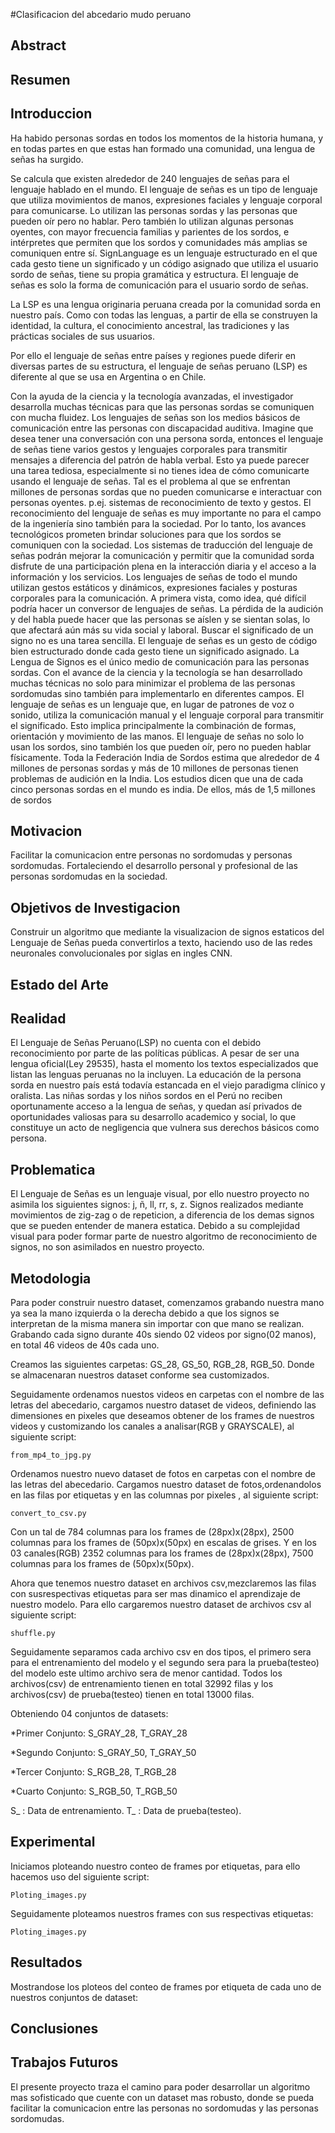 #Clasificacion del abcedario mudo peruano

Abstract
-----

Resumen
-----

Introduccion
-----

Ha habido personas sordas en todos los momentos de la historia humana, y en todas partes en que estas han formado una comunidad, una lengua de señas ha surgido.

Se calcula que existen alrededor de 240 lenguajes de señas para el lenguaje hablado en el mundo. El lenguaje de señas es un tipo de lenguaje que utiliza movimientos de manos, expresiones faciales y lenguaje corporal para comunicarse. Lo utilizan las personas sordas y las personas que pueden oír pero no hablar. Pero también lo utilizan algunas personas oyentes, con mayor frecuencia familias y parientes de los sordos, e intérpretes que permiten que los sordos y comunidades más amplias se comuniquen entre sí. SignLanguage es un lenguaje estructurado en el que cada gesto tiene un significado y un código asignado que utiliza el usuario sordo de señas, tiene su propia gramática y estructura. El lenguaje de señas es solo la forma de comunicación para el usuario sordo de señas.

La LSP es una lengua originaria peruana creada por la comunidad sorda en nuestro país. Como con todas las lenguas, a partir de ella se construyen la identidad, la cultura, el conocimiento ancestral, las tradiciones y las prácticas sociales de sus usuarios. 

Por ello el lenguaje de señas entre países y regiones puede diferir en diversas partes de su estructura, el lenguaje de señas peruano (LSP) es diferente al que se usa en Argentina o en Chile.





  Con la ayuda de la ciencia y la tecnología avanzadas, el investigador desarrolla muchas técnicas para que las personas sordas se comuniquen con mucha fluidez. Los lenguajes de señas son los medios básicos de comunicación entre las personas con discapacidad auditiva. Imagine que desea tener una conversación con una persona sorda, entonces el lenguaje de señas tiene varios gestos y lenguajes corporales para transmitir mensajes a diferencia del patrón de habla verbal. Esto ya puede parecer una tarea tediosa, especialmente si no tienes idea de cómo comunicarte usando el lenguaje de señas. Tal es el problema al que se enfrentan millones de personas sordas que no pueden comunicarse e interactuar con personas oyentes. p.ej. sistemas de reconocimiento de texto y gestos. El reconocimiento del lenguaje de señas es muy importante no para el campo de la ingeniería sino también para la sociedad. Por lo tanto, los avances tecnológicos prometen brindar soluciones para que los sordos se comuniquen con la sociedad. Los sistemas de traducción del lenguaje de señas podrán mejorar la comunicación y permitir que la comunidad sorda disfrute de una participación plena en la interacción diaria y el acceso a la información y los servicios. Los lenguajes de señas de todo el mundo utilizan gestos estáticos y dinámicos, expresiones faciales y posturas corporales para la comunicación. A primera vista, como idea, qué difícil podría hacer un conversor de lenguajes de señas. La pérdida de la audición y del habla puede hacer que las personas se aíslen y se sientan solas, lo que afectará aún más su vida social y laboral. Buscar el significado de un signo no es una tarea sencilla. El lenguaje de señas es un gesto de código bien estructurado donde cada gesto tiene un significado asignado. La Lengua de Signos es el único medio de comunicación para las personas sordas. Con el avance de la ciencia y la tecnología se han desarrollado muchas técnicas no solo para minimizar el problema de las personas sordomudas sino también para implementarlo en diferentes campos. El lenguaje de señas es un lenguaje que, en lugar de patrones de voz o sonido, utiliza la comunicación manual y el lenguaje corporal para transmitir el significado. Esto implica principalmente la combinación de formas, orientación y movimiento de las manos. El lenguaje de señas no solo lo usan los sordos, sino también los que pueden oír, pero no pueden hablar físicamente. Toda la Federación India de Sordos estima que alrededor de 4 millones de personas sordas y más de 10 millones de personas tienen problemas de audición en la India. Los estudios dicen que una de cada cinco personas sordas en el mundo es india. De ellos, más de 1,5 millones de sordos

Motivacion
-----

Facilitar la comunicacion entre personas no sordomudas y personas sordomudas. Fortaleciendo el desarrollo personal y profesional de las personas sordomudas en la sociedad.  

Objetivos de Investigacion
-----

Construir un algoritmo que mediante la visualizacion de signos estaticos del Lenguaje de Señas pueda convertirlos a texto, haciendo uso de las redes neuronales convolucionales por siglas en ingles CNN.


Estado del Arte
-----

Realidad
-----

El Lenguaje de Señas Peruano(LSP) no cuenta con el debido reconocimiento por parte de las políticas públicas. A pesar de ser una lengua oficial(Ley 29535), hasta el momento los textos especializados que listan las lenguas peruanas no la incluyen. 
La educación de la persona sorda en nuestro país está todavía estancada en el viejo paradigma clínico y oralista. Las niñas sordas y los niños sordos en el Perú no reciben oportunamente acceso a la lengua de señas, y quedan así privados de oportunidades valiosas para su desarrollo academico y social, lo que constituye un acto de negligencia que vulnera sus derechos básicos como persona.

Problematica
-----

El Lenguaje de Señas es un lenguaje visual, por ello nuestro proyecto no asimila los siguientes signos: j, ñ, ll, rr, s, z. Signos realizados mediante movimientos de zig-zag o de repeticion, a diferencia de los demas signos que se pueden entender de manera estatica. Debido a su complejidad visual para poder formar parte de nuestro algoritmo de reconocimiento de signos, no son asimilados en nuestro proyecto.   

Metodologia
-----

Para poder construir nuestro dataset, comenzamos grabando nuestra mano ya sea la mano izquierda o la derecha debido a que los signos se interpretan de la misma manera sin importar con que mano se realizan. Grabando cada signo durante 40s siendo 02 videos por signo(02 manos), en total 46 videos de 40s cada uno. 

Creamos las siguientes carpetas: GS_28, GS_50, RGB_28, RGB_50. Donde se almacenaran nuestros dataset conforme sea customizados. 

Seguidamente ordenamos nuestos videos en carpetas con el nombre de las letras del abecedario, cargamos nuestro dataset de videos, definiendo las dimensiones en pixeles que deseamos obtener de los frames de nuestros videos y customizando los canales a analisar(RGB y GRAYSCALE), al siguiente script:

```
from_mp4_to_jpg.py
```

Ordenamos nuestro nuevo dataset de fotos en carpetas con el nombre de las letras del abecedario. 
Cargamos nuestro dataset de fotos,ordenandolos en las filas por etiquetas y en las columnas por pixeles , al siguiente script:

```
convert_to_csv.py
```

Con un tal de 784 columnas para los frames de (28px)x(28px), 2500 columnas para los frames de (50px)x(50px) en escalas de grises. Y en los 03 canales(RGB) 2352 columnas para los frames de (28px)x(28px), 7500 columnas para los frames de (50px)x(50px).

Ahora que tenemos nuestro dataset en archivos csv,mezclaremos las filas con susrespectivas etiquetas para ser mas dinamico el aprendizaje de nuestro modelo.
Para ello cargaremos nuestro dataset de archivos csv al siguiente script:

```
shuffle.py
```
Seguidamente separamos cada archivo csv en dos tipos, el primero sera para el entrenamiento del modelo y el segundo sera para la prueba(testeo) del modelo este ultimo archivo sera de menor cantidad. Todos los archivos(csv) de entrenamiento tienen en total 32992 filas y los archivos(csv) de prueba(testeo) tienen en total 13000 filas. 

Obteniendo 04 conjuntos de datasets:

*Primer Conjunto: S_GRAY_28, T_GRAY_28

*Segundo Conjunto: S_GRAY_50, T_GRAY_50

*Tercer Conjunto: S_RGB_28, T_RGB_28

*Cuarto Conjunto: S_RGB_50, T_RGB_50

S_ : Data de entrenamiento.
T_ : Data de prueba(testeo).

Experimental
-----

Iniciamos ploteando nuestro conteo de frames por etiquetas, para ello hacemos uso del siguiente script:

```
Ploting_images.py
```

Seguidamente ploteamos nuestros frames con sus respectivas etiquetas: 


```
Ploting_images.py
```




Resultados
-----

Mostrandose los ploteos del conteo de frames por etiqueta de cada uno de nuestros conjuntos de dataset:





Conclusiones
-----




Trabajos Futuros
-----

El presente proyecto traza el camino para poder desarrollar un algoritmo mas sofisticado que cuente con un dataset mas robusto, donde se pueda facilitar la comunicacion entre las personas no sordomudas y las personas sordomudas.
